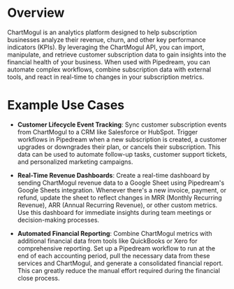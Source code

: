 # Overview

ChartMogul is an analytics platform designed to help subscription businesses analyze their revenue, churn, and other key performance indicators (KPIs). By leveraging the ChartMogul API, you can import, manipulate, and retrieve customer subscription data to gain insights into the financial health of your business. When used with Pipedream, you can automate complex workflows, combine subscription data with external tools, and react in real-time to changes in your subscription metrics.

# Example Use Cases

- **Customer Lifecycle Event Tracking**: Sync customer subscription events from ChartMogul to a CRM like Salesforce or HubSpot. Trigger workflows in Pipedream when a new subscription is created, a customer upgrades or downgrades their plan, or cancels their subscription. This data can be used to automate follow-up tasks, customer support tickets, and personalized marketing campaigns.

- **Real-Time Revenue Dashboards**: Create a real-time dashboard by sending ChartMogul revenue data to a Google Sheet using Pipedream's Google Sheets integration. Whenever there's a new invoice, payment, or refund, update the sheet to reflect changes in MRR (Monthly Recurring Revenue), ARR (Annual Recurring Revenue), or other custom metrics. Use this dashboard for immediate insights during team meetings or decision-making processes.

- **Automated Financial Reporting**: Combine ChartMogul metrics with additional financial data from tools like QuickBooks or Xero for comprehensive reporting. Set up a Pipedream workflow to run at the end of each accounting period, pull the necessary data from these services and ChartMogul, and generate a consolidated financial report. This can greatly reduce the manual effort required during the financial close process.
